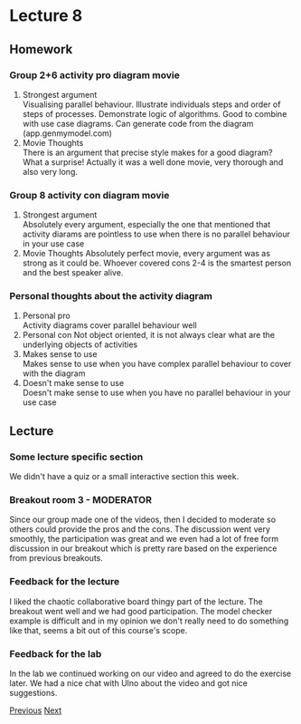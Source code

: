 # Lecture 8
## Homework
### Group 2+6 activity pro diagram movie
1. Strongest argument  
Visualising parallel behaviour. Illustrate individuals steps and order of steps of processes. Demonstrate logic of algorithms. Good to combine with use case diagrams. Can generate code from the diagram (app.genmymodel.com)
2. Movie Thoughts  
There is an argument that precise style makes for a good diagram? What a surprise! Actually it was a well done movie, very thorough and also very long.
### Group 8 activity con diagram movie
1. Strongest argument  
Absolutely every argument, especially the one that mentioned that activity diarams are pointless to use when there is no parallel behaviour in your use case
2. Movie Thoughts
Absolutely perfect movie, every argument was as strong as it could be. Whoever covered cons 2-4 is the smartest person and the best speaker alive. 
### Personal thoughts about the activity diagram
1. Personal pro  
Activity diagrams cover parallel behaviour well
2. Personal con
Not object oriented, it is not always clear what are the underlying objects of activities
3. Makes sense to use  
Makes sense to use when you have complex parallel behaviour to cover with the diagram
4. Doesn't make sense to use  
Doesn't make sense to use when you have no parallel behaviour in your use case 

## Lecture
### Some lecture specific section
We didn't have a quiz or a small interactive section this week.
### Breakout room 3 - MODERATOR
Since our group made one of the videos, then I decided to moderate so others could provide the pros and the cons. The discussion went very smoothly, the participation was great and we even had a lot of free form discussion in our breakout which is pretty rare based on the experience from previous breakouts.
### Feedback for the lecture
I liked the chaotic collaborative board thingy part of the lecture. The breakout went well and we had good participation. The model checker example is difficult and in my opinion we don't really need to do something like that, seems a bit out of this course's scope.
### Feedback for the lab
In the lab we continued working on our video and agreed to do the exercise later. We had a nice chat with Ulno about the video and got nice suggestions.

[Previous](../Reflections/lecture7.md) [Next](../Reflections/lecture9.md)